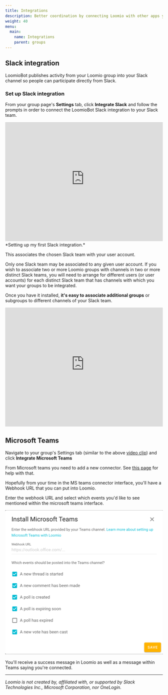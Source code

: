```yaml
---
title: Integrations
description: Better coordination by connecting Loomio with other apps you use.
weight: 40
menu:
  main:
    name: Integrations
    parent: groups
---
```


## Slack integration
LoomioBot publishes activity from your Loomio group into your Slack channel so people can participate directly from Slack.

### Set up Slack integration
From your group page's **Settings** tab, click **Integrate Slack** and follow the prompts in order to connect the LoomioBot Slack integration to your Slack team.

<iframe width="100%" height="380px" src="https://www.youtube-nocookie.com/embed/ZwZD4ecfaM4" frameborder="0" allowfullscreen></iframe>
*Setting up my first Slack integration.*

This associates the chosen Slack team with your user account.

Only one Slack team may be associated to any given user account. If you wish to associate two or more Loomio groups with channels in two or more distinct Slack teams, you will need to arrange for different users (or user accounts) for each distinct Slack team that has channels with which you want your groups to be integrated.

Once you have it installed, **it's easy to associate additional groups** or subgroups to different channels of your Slack team.

<iframe width="100%" height="380px" src="https://www.youtube-nocookie.com/embed/u2H3HEsvTAQ" frameborder="0" allowfullscreen></iframe>

## Microsoft Teams

Navigate to your group's Settings tab (similar to the above [video clip](#set-up-slack-integration)) and click **Integrate Microsoft Teams**

From Microsoft teams you need to add a new connector. See [this page](https://kb.itglue.com/hc/en-us/articles/115001798191-Setting-up-Microsoft-Teams-webhook-notifications) for help with that.

Hopefully from your time in the MS teams connector interface, you'll have a Webhook URL that you can put into Loomio.

Enter the webhook URL and select which events you'd like to see mentioned within the microsoft teams interface.

![](ms_teams_integration.png)

You'll receive a success message in Loomio as well as a message within Teams saying you're connected.

---

_Loomio is not created by, affiliated with, or supported by Slack Technologies Inc., Microsoft Corporation, nor OneLogin._
